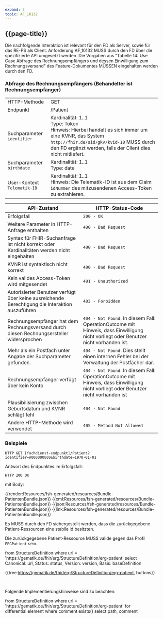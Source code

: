 ```yaml
---
expand: 2
topic: AF_10132
---
```


## {{page-title}}

Die nachfolgende Interaktion ist relevant für den FD als Server, sowie für das RE-PS als Client. Anforderung AF_10132 MUSS durch den FD über die spezifizierte API umgesetzt werden. Die Vorgaben aus "Tabelle 14: Use Case Abfrage des Rechnungsempfängers und dessen Einwilligung zum Rechnungsversand" des Feature-Dokumentes MÜSSEN eingehalten werden durch den FD.

### Abfrage des Rechnungsempfängers (Behandelter ist Rechnungsempfänger)

|||
|-|-|
|HTTP-Methode|GET|
|Endpunkt|/Patient|
|Suchparameter `identifier`| Kardinalität: 1..1 <br>Type: Token<br>Hinweis: Hierbei handelt es sich immer um eine KVNR, das System `http://fhir.de/sid/gkv/kvid-10` MUSS durch den FD ergänzt werden, falls der Client dies nicht mitliefert.|
|Suchparameter `birthdate`| Kardinalität: 1..1<br>Type: date|
|User-Kontext `Telematik-ID`| Kardinalität: 1..1<br>Hinweis: Die Telematik-ID ist aus dem Claim `idNummer` des mitzusendenen Access-Token zu extrahieren.|

|API-Zustand|HTTP-Status-Code|
|-|-|
|Erfolgsfall|`200 - OK`|
|Weitere Parameter in HTTP-Anfrage enthalten|`400 - Bad Request`|
|Syntax für FHIR-Suchanfrage ist nicht korrekt oder Kardinalitäten werden nicht eingehalten|`400 - Bad Request`|
|KVNR ist syntaktisch nicht korrekt|`400 - Bad Request`|
|Kein valides Access-Token wird mitgesendet|`401 - Unauthorized`|
|Autorisierter Benutzer verfügt über keine ausreichende Berechtigung die Interaktion auszuführen|`403 - Forbidden`|
|Rechnungsempfänger hat dem Rechnungsversand durch diesen Rechnungsersteller widersprochen|`404 - Not Found`. In diesem Fall: OperationOutcome mit Hinweis, dass Einwilligung nicht vorliegt oder Benutzer nicht vorhanden ist.|
|Mehr als ein Postfach unter Angabe der Suchparameter gefunden.|`404 - Not Found`. Dies stellt einen internen Fehler bei der Verwaltung der Postfächer dar.|
|Rechnungsempfänger verfügt über kein Konto|`404 - Not Found`. In diesem Fall: OperationOutcome mit Hinweis, dass Einwilligung nicht vorliegt oder Benutzer nicht vorhanden ist|
|Plausibilisierung zwischen Geburtsdatum und KVNR schlägt fehl|`404 - Not Found`|
|Andere HTTP-Methode wird verwendet|`405 - Method Not Allowed`|

### Beispiele

```
HTTP GET [fachdienst-endpunkt]/Patient?identifier=A000000000&birthdate=1970-01-01
```

Antwort des Endpunktes im Erfolgsfall:

```
HTTP 200 OK
```
mit Body:

<tabs>
    <tab title="DocumentReference">      
        {{render:Resources/fsh-generated/resources/Bundle-PatientenBundle.json}}
    </tab>
    <tab title="XML">      
        {{xml:Resources/fsh-generated/resources/Bundle-PatientenBundle.json}}
    </tab>
    <tab title="JSON">
        {{json:Resources/fsh-generated/resources/Bundle-PatientenBundle.json}}
    </tab>
    <tab title="Link">
        {{link:Resources/fsh-generated/resources/Bundle-PatientenBundle.json}}
    </tab>
</tabs>

Es MUSS durch den FD sichergestellt werden, dass die zurückgegebene Patient-Ressourcen eine stabile id besitzten.

Die zurückgegebene Patient-Ressource MUSS valide gegen das Profil `ERGPatient` sein.

<fql output="table" headers="true">
from
	StructureDefinition
where
	url = 'https://gematik.de/fhir/erg/StructureDefinition/erg-patient'
select
	Canonical: url, Status: status, Version: version, Basis: baseDefinition
</fql>

<br>

{{tree:https://gematik.de/fhir/erg/StructureDefinition/erg-patient, buttons}}

<br>

Folgende Implementierungshinweise sind zu beachten:

<fql output="table" headers="false">
from StructureDefinition where url = 'https://gematik.de/fhir/erg/StructureDefinition/erg-patient' for differential.element where comment.exists() select path, comment
</fql>
